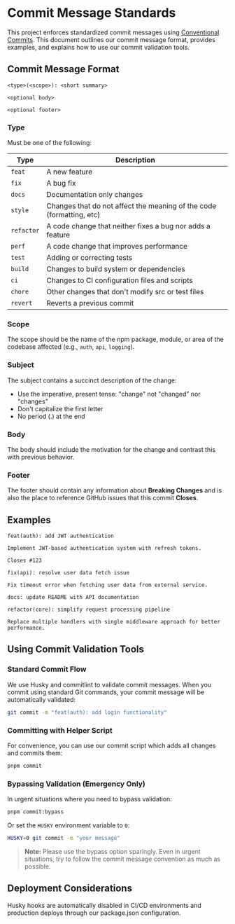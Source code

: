 # Commit Message Standards

This project enforces standardized commit messages using [Conventional Commits](https://www.conventionalcommits.org/). This document outlines our commit message format, provides examples, and explains how to use our commit validation tools.

## Commit Message Format

```
<type>(<scope>): <short summary>

<optional body>

<optional footer>
```

### Type

Must be one of the following:

| Type | Description |
|------|-------------|
| `feat` | A new feature |
| `fix` | A bug fix |
| `docs` | Documentation only changes |
| `style` | Changes that do not affect the meaning of the code (formatting, etc) |
| `refactor` | A code change that neither fixes a bug nor adds a feature |
| `perf` | A code change that improves performance |
| `test` | Adding or correcting tests |
| `build` | Changes to build system or dependencies |
| `ci` | Changes to CI configuration files and scripts |
| `chore` | Other changes that don't modify src or test files |
| `revert` | Reverts a previous commit |

### Scope

The scope should be the name of the npm package, module, or area of the codebase affected (e.g., `auth`, `api`, `logging`).

### Subject

The subject contains a succinct description of the change:

- Use the imperative, present tense: "change" not "changed" nor "changes"
- Don't capitalize the first letter
- No period (.) at the end

### Body

The body should include the motivation for the change and contrast this with previous behavior.

### Footer

The footer should contain any information about **Breaking Changes** and is also the place to reference GitHub issues that this commit **Closes**.

## Examples

```
feat(auth): add JWT authentication

Implement JWT-based authentication system with refresh tokens.

Closes #123
```

```
fix(api): resolve user data fetch issue

Fix timeout error when fetching user data from external service.
```

```
docs: update README with API documentation
```

```
refactor(core): simplify request processing pipeline

Replace multiple handlers with single middleware approach for better performance.
```

## Using Commit Validation Tools

### Standard Commit Flow

We use Husky and commitlint to validate commit messages. When you commit using standard Git commands, your commit message will be automatically validated:

```bash
git commit -m "feat(auth): add login functionality"
```

### Committing with Helper Script

For convenience, you can use our commit script which adds all changes and commits them:

```bash
pnpm commit
```

### Bypassing Validation (Emergency Only)

In urgent situations where you need to bypass validation:

```bash
pnpm commit:bypass
```

Or set the `HUSKY` environment variable to `0`:

```bash
HUSKY=0 git commit -m "your message"
```

> **Note:** Please use the bypass option sparingly. Even in urgent situations, try to follow the commit message convention as much as possible.

## Deployment Considerations

Husky hooks are automatically disabled in CI/CD environments and production deploys through our package.json configuration. 